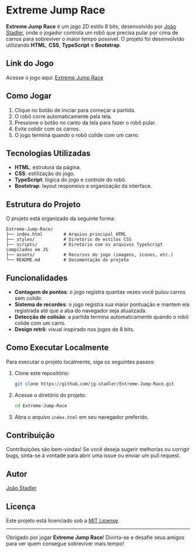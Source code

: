 # Extreme Jump Race

**Extreme Jump Race** é um jogo 2D estilo 8 bits, desenvolvido por [João Stadler](https://github.com/jg-stadler), onde o jogador controla um robô que precisa pular por cima de carros para sobreviver o maior tempo possível. O projeto foi desenvolvido utilizando **HTML**, **CSS**, **TypeScript** e **Bootstrap**.

## Link do Jogo

Acesse o jogo aqui: [Extreme Jump Race](https://jg-stadler.github.io/Extreme-Jump-Race/)

## Como Jogar

1. Clique no botão de iniciar para começar a partida.
2. O robô corre automaticamente pela tela.
3. Pressione o botão no canto da tela para fazer o robô pular.
4. Evite colidir com os carros.
5. O jogo termina quando o robô colide com um carro.

## Tecnologias Utilizadas

- **HTML**: estrutura da página.
- **CSS**: estilização do jogo.
- **TypeScript**: lógica do jogo e controle do robô.
- **Bootstrap**: layout responsivo e organização da interface.

## Estrutura do Projeto

O projeto está organizado da seguinte forma:

```
Extreme-Jump-Race/
├── index.html        # Arquivo principal HTML
├── styles/           # Diretório de estilos CSS
├── scripts/          # Diretório com os arquivos TypeScript compilados em JS
├── assets/           # Recursos do jogo (imagens, ícones, etc.)
└── README.md         # Documentação do projeto
```

## Funcionalidades

- **Contagem de pontos**: o jogo registra quantas vezes você pulou carros sem colidir.
- **Sistema de recordes**: o jogo registra sua maior pontuação e mantem ela registrada até que a aba do navegador seja atualizada.
- **Detecção de colisão**: a partida termina automaticamente quando o robô colide com um carro.
- **Design retrô**: visual inspirado nos jogos de 8 bits.

## Como Executar Localmente

Para executar o projeto localmente, siga os seguintes passos:

1. Clone este repositório:

   ```bash
   git clone https://github.com/jg-stadler/Extreme-Jump-Race.git
   ```

2. Acesse o diretório do projeto:

   ```bash
   cd Extreme-Jump-Race
   ```

3. Abra o arquivo `index.html` em seu navegador preferido.

## Contribuição

Contribuições são bem-vindas! Se você deseja sugerir melhorias ou corrigir bugs, sinta-se à vontade para abrir uma issue ou enviar um pull request.

## Autor

[João Stadler](https://github.com/jg-stadler)

## Licença

Este projeto está licenciado sob a [MIT License](LICENSE).

---

Obrigado por jogar **Extreme Jump Race**! Divirta-se e desafie seus amigos para ver quem consegue sobreviver mais tempo!

